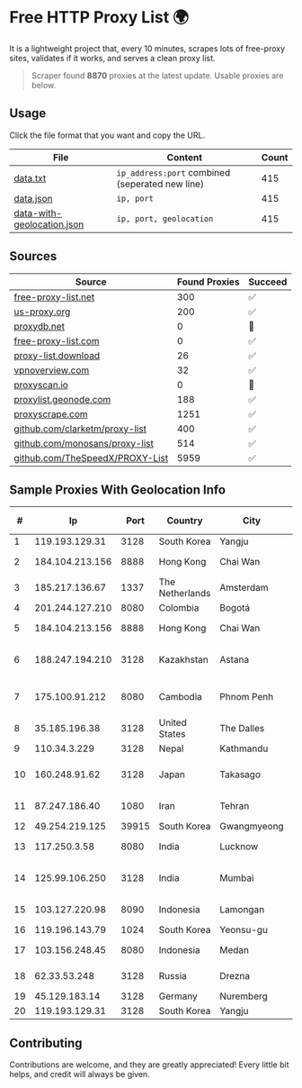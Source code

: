 
# Free HTTP Proxy List 🌍

It is a lightweight project that, every 10 minutes, scrapes lots of free-proxy sites, validates if it works, and serves a clean proxy list.


> Scraper found **8870** proxies at the latest update. Usable proxies are below.

## Usage

Click the file format that you want and copy the URL.


|File|Content|Count|
|----|-------|-----|
|[data.txt](https://raw.githubusercontent.com/themiralay/Proxy-List-World/master/data.txt)|`ip_address:port` combined (seperated new line)|415|
|[data.json](https://raw.githubusercontent.com/themiralay/Proxy-List-World/master/data.json)|`ip, port`|415|
|[data-with-geolocation.json](https://raw.githubusercontent.com/themiralay/Proxy-List-World/master/data-with-geolocation.json)|`ip, port, geolocation`|415|

## Sources

|Source|Found Proxies|Succeed|
|------|-------------|-------|
|[free-proxy-list.net](https://free-proxy-list.net)|300|✅|
|[us-proxy.org](https://www.us-proxy.org)|200|✅|
|[proxydb.net](http://proxydb.net)|0|🚫|
|[free-proxy-list.com](https://free-proxy-list.com/?page=&port=&type%5B%5D=http&type%5B%5D=https&up_time=0&search=Search)|0|✅|
|[proxy-list.download](https://www.proxy-list.download/HTTP)|26|✅|
|[vpnoverview.com](https://vpnoverview.com/privacy/anonymous-browsing/free-proxy-servers)|32|✅|
|[proxyscan.io](https://www.proxyscan.io)|0|🚫|
|[proxylist.geonode.com](https://proxylist.geonode.com/api/proxy-list?limit=300&page=1&sort_by=lastChecked&sort_type=desc&protocols=http,https)|188|✅|
|[proxyscrape.com](https://api.proxyscrape.com/v2/?request=displayproxies&protocol=http&timeout=10000&country=all&ssl=all&anonymity=all)|1251|✅|
|[github.com/clarketm/proxy-list](https://raw.githubusercontent.com/clarketm/proxy-list/master/proxy-list-raw.txt)|400|✅|
|[github.com/monosans/proxy-list](https://raw.githubusercontent.com/monosans/proxy-list/main/proxies/http.txt)|514|✅|
|[github.com/TheSpeedX/PROXY-List](https://raw.githubusercontent.com/TheSpeedX/PROXY-List/master/http.txt)|5959|✅|


## Sample Proxies With Geolocation Info

|#|Ip|Port|Country|City|Internet Service Provider|
|-|--|----|-------|----|-------------------------|
|1|119.193.129.31|3128|South Korea|Yangju|Korea Telecom|
|2|184.104.213.156|8888|Hong Kong|Chai Wan|Hurricane Electric LLC|
|3|185.217.136.67|1337|The Netherlands|Amsterdam|Hbing Limited|
|4|201.244.127.210|8080|Colombia|Bogotá|ETB - Colombia|
|5|184.104.213.156|8888|Hong Kong|Chai Wan|Hurricane Electric LLC|
|6|188.247.194.210|3128|Kazakhstan|Astana|FTTB 2DayTeelcom Oskemen|
|7|175.100.91.212|8080|Cambodia|Phnom Penh|VIETTEL (CAMBODIA) PTE., LTD|
|8|35.185.196.38|3128|United States|The Dalles|Google LLC|
|9|110.34.3.229|3128|Nepal|Kathmandu|SUBISU C7|
|10|160.248.91.62|3128|Japan|Takasago|NTT PC Communications, Inc.|
|11|87.247.186.40|1080|Iran|Tehran|Sotoon Cloud Infrastracuture|
|12|49.254.219.125|39915|South Korea|Gwangmyeong|Korea Telecom|
|13|117.250.3.58|8080|India|Lucknow|Bharat Sanchar Nigam Ltd|
|14|125.99.106.250|3128|India|Mumbai|Hathway IP over Cable Internet Access|
|15|103.127.220.98|8090|Indonesia|Lamongan|PT Multi Guna Sinergi|
|16|119.196.143.79|1024|South Korea|Yeonsu-gu|Korea Telecom|
|17|103.156.248.45|8080|Indonesia|Medan|Trans Media Telekomunikasi|
|18|62.33.53.248|3128|Russia|Drezna|TRANS-TELECOM|
|19|45.129.183.14|3128|Germany|Nuremberg|netcup GmbH|
|20|119.193.129.31|3128|South Korea|Yangju|Korea Telecom|



## Contributing

Contributions are welcome, and they are greatly appreciated! Every
little bit helps, and credit will always be given.

